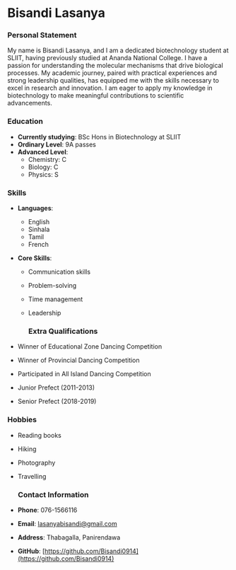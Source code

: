 # Bisandi Lasanya

### Personal Statement
My name is Bisandi Lasanya, and I am a dedicated biotechnology student at SLIIT, having previously studied at Ananda National College. I have a passion for understanding the molecular mechanisms that drive biological processes. My academic journey, paired with practical experiences and strong leadership qualities, has equipped me with the skills necessary to excel in research and innovation. I am eager to apply my knowledge in biotechnology to make meaningful contributions to scientific advancements.

### Education
- **Currently studying**: BSc Hons in Biotechnology at SLIIT
- **Ordinary Level**: 9A passes
- **Advanced Level**:
  - Chemistry: C
  - Biology: C
  - Physics: S

### Skills
- **Languages**:
  - English
  - Sinhala
  - Tamil
  - French

- **Core Skills**:
  - Communication skills
  - Problem-solving
  - Time management
  - Leadership

    ### Extra Qualifications
- Winner of Educational Zone Dancing Competition
- Winner of Provincial Dancing Competition
- Participated in All Island Dancing Competition
- Junior Prefect (2011-2013)
- Senior Prefect (2018-2019)

### Hobbies
- Reading books
- Hiking
- Photography
- Travelling

  ### Contact Information
- **Phone**: 076-1566116
- **Email**: lasanyabisandi@gmail.com
- **Address**: Thabagalla, Panirendawa
- **GitHub**: [https://github.com/Bisandi0914](https://github.com/Bisandi0914)




